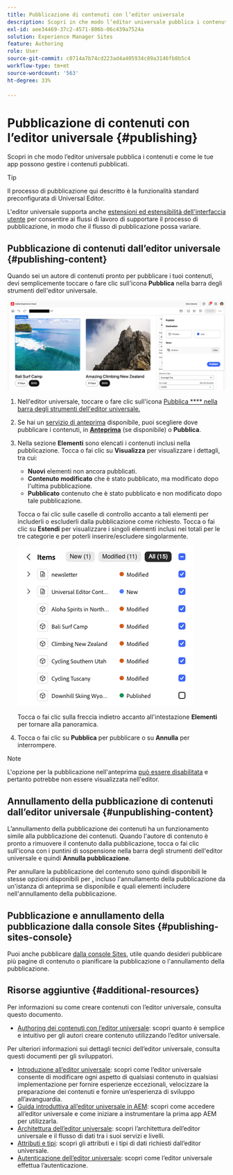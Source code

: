 ```yaml
---
title: Pubblicazione di contenuti con l’editor universale
description: Scopri in che modo l’editor universale pubblica i contenuti e come le tue app possono gestire i contenuti pubblicati.
exl-id: aee34469-37c2-4571-806b-06c439a7524a
solution: Experience Manager Sites
feature: Authoring
role: User
source-git-commit: c0714a7b74cd223ad4a405934c89a3146fb8b5c4
workflow-type: tm+mt
source-wordcount: '563'
ht-degree: 33%

---
```



# Pubblicazione di contenuti con l’editor universale {#publishing}

Scopri in che modo l’editor universale pubblica i contenuti e come le tue app possono gestire i contenuti pubblicati.

>[!TIP]
>
>Il processo di pubblicazione qui descritto è la funzionalità standard preconfigurata di Universal Editor.
>
>L&#39;editor universale supporta anche [estensioni ed estensibilità dell&#39;interfaccia utente](/help/implementing/universal-editor/extending.md) per consentire ai flussi di lavoro di supportare il processo di pubblicazione, in modo che il flusso di pubblicazione possa variare.

## Pubblicazione di contenuti dall’editor universale {#publishing-content}

Quando sei un autore di contenuti pronto per pubblicare i tuoi contenuti, devi semplicemente toccare o fare clic sull&#39;icona **Pubblica** nella barra degli strumenti dell&#39;editor universale.

![Pubblicazione pagine](assets/publish-menu.png)

1. Nell&#39;editor universale, toccare o fare clic sull&#39;icona [Pubblica **** nella barra degli strumenti dell&#39;editor universale.](/help/sites-cloud/authoring/universal-editor/navigation.md#publish)
1. Se hai un [servizio di anteprima](/help/sites-cloud/authoring/sites-console/previewing-content.md) disponibile, puoi scegliere dove pubblicare i contenuti, in **[Anteprima](/help/sites-cloud/authoring/sites-console/previewing-content.md)** (se disponibile) o **Pubblica**.
1. Nella sezione **Elementi** sono elencati i contenuti inclusi nella pubblicazione. Tocca o fai clic su **Visualizza** per visualizzare i dettagli, tra cui:
   * **Nuovi** elementi non ancora pubblicati.
   * **Contenuto modificato** che è stato pubblicato, ma modificato dopo l&#39;ultima pubblicazione.
   * **Pubblicato** contenuto che è stato pubblicato e non modificato dopo tale pubblicazione.

   Tocca o fai clic sulle caselle di controllo accanto a tali elementi per includerli o escluderli dalla pubblicazione come richiesto. Tocca o fai clic su **Estendi** per visualizzare i singoli elementi inclusi nei totali per le tre categorie e per poterli inserire/escludere singolarmente.

   ![Pubblica elementi](assets/publish-items.png)

   Tocca o fai clic sulla freccia indietro accanto all&#39;intestazione **Elementi** per tornare alla panoramica.

1. Tocca o fai clic su **Pubblica** per pubblicare o su **Annulla** per interrompere.

>[!NOTE]
>
>L&#39;opzione per la pubblicazione nell&#39;anteprima [ può essere disabilitata](/help/implementing/universal-editor/customizing.md#publish-preview) e pertanto potrebbe non essere visualizzata nell&#39;editor.

## Annullamento della pubblicazione di contenuti dall’editor universale {#unpublishing-content}

L’annullamento della pubblicazione dei contenuti ha un funzionamento simile alla pubblicazione dei contenuti. Quando l&#39;autore di contenuto è pronto a rimuovere il contenuto dalla pubblicazione, tocca o fai clic sull&#39;icona con i puntini di sospensione nella barra degli strumenti dell&#39;editor universale e quindi **Annulla pubblicazione**.

Per annullare la pubblicazione del contenuto sono quindi disponibili le stesse opzioni disponibili per [.](#publishing-content) incluso l&#39;annullamento della pubblicazione da un&#39;istanza di anteprima se disponibile e quali elementi includere nell&#39;annullamento della pubblicazione.

## Pubblicazione e annullamento della pubblicazione dalla console Sites {#publishing-sites-console}

Puoi anche pubblicare [dalla console Sites](/help/sites-cloud/authoring/sites-console/publishing-pages.md), utile quando desideri pubblicare più pagine di contenuto o pianificare la pubblicazione o l&#39;annullamento della pubblicazione.

## Risorse aggiuntive {#additional-resources}

Per informazioni su come creare contenuti con l’editor universale, consulta questo documento.

* [Authoring dei contenuti con l’editor universale](authoring.md): scopri quanto è semplice e intuitivo per gli autori creare contenuto utilizzando l’editor universale.

Per ulteriori informazioni sui dettagli tecnici dell’editor universale, consulta questi documenti per gli sviluppatori.

* [Introduzione all’editor universale](/help/implementing/universal-editor/introduction.md): scopri come l’editor universale consente di modificare ogni aspetto di qualsiasi contenuto in qualsiasi implementazione per fornire esperienze eccezionali, velocizzare la preparazione dei contenuti e fornire un’esperienza di sviluppo all’avanguardia.
* [Guida introduttiva all’editor universale in AEM](/help/implementing/universal-editor/getting-started.md): scopri come accedere all’editor universale e come iniziare a instrumentare la prima app AEM per utilizzarla.
* [Architettura dell’editor universale](/help/implementing/universal-editor/architecture.md): scopri l’architettura dell’editor universale e il flusso di dati tra i suoi servizi e livelli.
* [Attributi e tipi](/help/implementing/universal-editor/attributes-types.md): scopri gli attributi e i tipi di dati richiesti dall’editor universale.
* [Autenticazione dell’editor universale](/help/implementing/universal-editor/authentication.md): scopri come l’editor universale effettua l’autenticazione.
